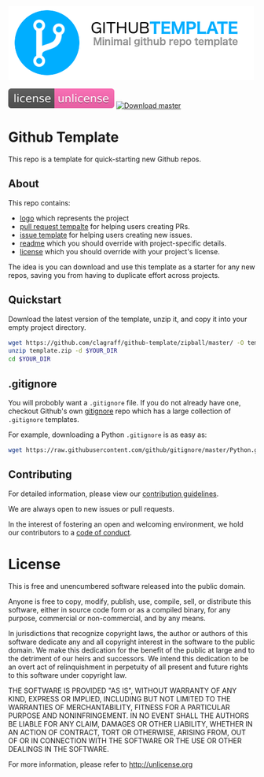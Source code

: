 <!-- Have a nice logo. 500px x 150px suggested -->
![project logo](.github/logo.png)

<!-- Include relevant build badges -->
[![License](.github/unlicense.svg)](https://unlicense.org/)
[![Download master](https://img.shields.io/badge/download-master-brightgreen.svg)](https://github.com/clagraff/github-template/zipball/master/)

# Github Template
<!-- Short description of the project -->
This repo is a template for quick-starting new Github repos.


## About
This repo contains:

* [logo](.github/logo.png) which represents the project
* [pull request tempalte](.github/PULL_REQUEST_TEMPLATE.md) for helping users creating PRs.
* [issue template](.github/ISSUE_TEMPLATE.md) for helping users creating new issues.
* [readme](README.md) which you should override with project-specific details.
* [license](LICENSE.md) which you should override with your project's license.

The idea is you can download and use this template as a starter for any new
repos, saving you from having to duplicate effort across projects.

## Quickstart
Download the latest version of the template, unzip it, and copy it into your
empty project directory.

```bash
wget https://github.com/clagraff/github-template/zipball/master/ -O template.zip
unzip template.zip -d $YOUR_DIR
cd $YOUR_DIR
```

## .gitignore
You will probobly want a `.gitignore` file. If you do not already
have one, checkout Github's own [gitignore](https://github.com/github/gitignore)
repo which has a large collection of `.gitignore` templates.

For example, downloading a Python `.gitignore` is as easy as:
```bash
wget https://raw.githubusercontent.com/github/gitignore/master/Python.gitignore -O .gitignore
```

## Contributing
For detailed information, please view our
[contribution guidelines](.github/CONTRIBUTING.md).

We are always open to new issues or pull requests.

In the interest of fostering an open and welcoming environment, we hold
our contributors to a [code of conduct](.github/CODE_OF_CONDUCT.md).

# License
This is free and unencumbered software released into the public domain.

Anyone is free to copy, modify, publish, use, compile, sell, or
distribute this software, either in source code form or as a compiled
binary, for any purpose, commercial or non-commercial, and by any
means.

In jurisdictions that recognize copyright laws, the author or authors
of this software dedicate any and all copyright interest in the
software to the public domain. We make this dedication for the benefit
of the public at large and to the detriment of our heirs and
successors. We intend this dedication to be an overt act of
relinquishment in perpetuity of all present and future rights to this
software under copyright law.

THE SOFTWARE IS PROVIDED "AS IS", WITHOUT WARRANTY OF ANY KIND,
EXPRESS OR IMPLIED, INCLUDING BUT NOT LIMITED TO THE WARRANTIES OF
MERCHANTABILITY, FITNESS FOR A PARTICULAR PURPOSE AND NONINFRINGEMENT.
IN NO EVENT SHALL THE AUTHORS BE LIABLE FOR ANY CLAIM, DAMAGES OR
OTHER LIABILITY, WHETHER IN AN ACTION OF CONTRACT, TORT OR OTHERWISE,
ARISING FROM, OUT OF OR IN CONNECTION WITH THE SOFTWARE OR THE USE OR
OTHER DEALINGS IN THE SOFTWARE.

For more information, please refer to <http://unlicense.org>
